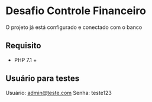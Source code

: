 # Desafio Controle Financeiro


O projeto já está configurado e conectado com o banco


## Requisito
- PHP 7.1 +

## Usuário para testes
Usuário: admin@teste.com
Senha: teste123
